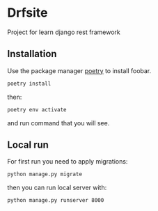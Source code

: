 # Drfsite

Project for learn django rest framework

## Installation

Use the package manager [poetry](https://python-poetry.org/) to install foobar.

```bash
poetry install
```

then:

```bash
poetry env activate
```
and run command that you will see.

## Local run

For first run you need to apply migrations:

```bash
python manage.py migrate 
```

then you can run local server with:

```
python manage.py runserver 8000
```